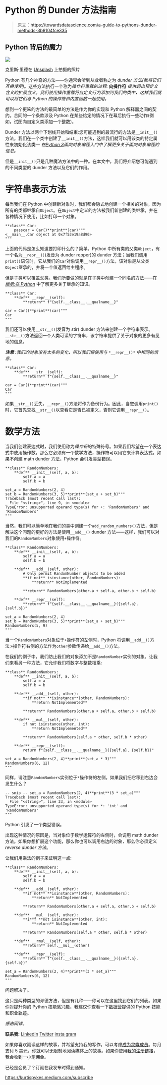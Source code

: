 # Python 的 Dunder 方法指南

> 原文：<https://towardsdatascience.com/a-guide-to-pythons-dunder-methods-3b8104fce335>

## Python 背后的魔力

![](img/8b3f9072e62cf761aef8b1bbce83d430.png)

克里斯·里德在 [Unsplash](https://unsplash.com?utm_source=medium&utm_medium=referral) 上拍摄的照片

Python 有几个神奇的方法——你通常会听到从业者称之为 *dunder 方法(我将它们互换使用)*。这些方法执行一个称为*操作符重载的过程:* **向操作符** *提供超出预定义含义的扩展含义。我们使用操作重载将自定义行为添加到我们的类中，这样我们就可以将它们与 Python 的操作符和内置函数一起使用。*

想到一个更笨的方法的最简单的方法是作为你的实现和 Python 解释器之间的契约。合同的一个条款涉及 Python 在某些给定的情况下在幕后执行一些动作(例如，试图向自定义类添加一个整数)。

Dunder 方法以两个下划线开始和结束:您可能遇到的最流行的方法是`__init__()`方法。我们在一个类中创建了`__init__()`方法，这样我们就可以用该类的特定属性来初始化该类— *在*[*Python 3*](https://medium.com/geekculture/getting-started-with-object-oriented-programming-in-python-3-e0a87d38acfc)*面向对象编程入门中了解更多关于面向对象编程的信息。*

但是`__init__()`只是几种魔法方法中的一种。在本文中，我们将介绍您可能遇到的不同类型的 dunder 方法以及它们的作用。

# 字符串表示方法

每当我们在 Python 中创建新对象时，我们都会隐式地创建一个相关的对象，因为所有的类都继承自`Object`。在`Object`中定义的方法被我们新创建的类继承，并在各种情况下使用，比如打印一个对象。

```
**class** Car: 
    passcar = Car()**print**(car)"""
<__main__.Car object at 0x7f53e19a8d90>
"""
```

上面的代码是怎么知道要打印什么的？简单。Python 中所有类的父类`Object`，有一个名为`__repr__()`(发音为 dunder repper)的 dunder 方法；当我们调用`print()`语句时，它从我们的`Car`对象调用`__repr__()`方法，该对象是从父类`Object`继承的，并将一个值返回给主程序。

但是子类可以覆盖父类。我们所要做的就是在子类中创建一个同名的方法——在 [*继承:在 Python*](https://medium.com/geekculture/inheritance-getting-to-grips-with-oop-in-python-2ec35b52570) 中了解更多关于继承的知识。

```
**class** Car: 
    **def** __repr__(self):
        **return** f"{self.__class__.__qualname__}"

car = Car()**print**(car)"""
Car
"""
```

我们还可以使用`__str__()`(发音为 stir) dunder 方法来创建一个字符串表示。`__str__()`方法返回一个人类可读的字符串，该字符串提供了关于对象的更多有见地的信息。

***注意*** *:我们的对象没有太多的变化，所以我们将使用与* `*__repr__()*` *中相同的信息。*

```
**class** Car: 
    **def** __str__(self):
        **return** f"{self.__class__.__qualname__}"

car = Car()**print**(car)"""
Car
"""
```

如果`__str__()`丢失，`__repr__()`方法将作为备份行为。因此，当您调用`print()`时，它首先查找`__str__()`以查看它是否已被定义，否则它调用`__repr__()`。

# 数学方法

当我们创建表达式时，我们使用称为*操作符*的特殊符号。如果我们希望在一个表达式中使用操作数，那么它必须有一个数学方法，操作符可以用它来计算表达式。如果不创建 math dunder 方法，Python 会引发类型错误。

```
**class** RandomNumbers: 
    **def** __init__(self, a, b): 
        self.a = a 
        self.b = b

set_a = RandomNumbers(2, 4)
set_b = RandomNumbers(3, 5)**print**(set_a + set_b)"""
Traceback (most recent call last):
  File "<string>", line 9, in <module>
TypeError: unsupported operand type(s) for +: 'RandomNumbers' and 'RandomNumbers'
"""
```

当然，我们可以简单地在我们的类中创建一个`add_random_numbers()`方法，但是解决这个问题的更好的方法是使用`__add__()` dunder 方法——这样，我们可以对我们的`RandomNumbers`对象使用`+`操作符。

```
**class** RandomNumbers: 
    **def** __init__(self, a, b): 
        self.a = a 
        self.b = b

    **def** __add__(self, other):
        # Only permit RandomNumber objects to be added
        **if not** isinstance(other, RandomNumbers): 
            **return** NotImplemented

        **return** RandomNumbers(other.a + self.a, other.b + self.b)

    **def** __repr__(self):
        **return** f"{self.__class__.__qualname__}({self.a}, {self.b})"

set_a = RandomNumbers(2, 4)
set_b = RandomNumbers(3, 5)**print**(set_a + set_b)"""
RandomNumbers(5, 9)
"""
```

当一个`RandomNumbers`对象位于`+`操作符的左侧时，Python 将调用`__add__()`方法:`+`操作符右侧的方法作为`other`参数传递给`__add__()`方法。

在我们的例子中，我们防止我们的对象添加不是`RandomNumber`实例的对象。让我们来看另一种方法，它允许我们将数字与整数相乘:

```
**class** RandomNumbers: 
    **def** __init__(self, a, b): 
        self.a = a 
        self.b = b

    **def** __add__(self, other):
        **if not** **isinstance**(other, RandomNumbers):
            **return NotImplemented**

        **return** RandomNumbers(other.a + self.a, other.b + self.b)

    **def** __mul__(self, other): 
        if not isinstance(other, int): 
            **return NotImplemented** 

        **return** RandomNumbers(self.a * other, self.b * other)

    **def** __repr__(self):
        return f"{self.__class__.__qualname__}({self.a}, {self.b})"

set_a = RandomNumbers(2, 4)**print**(set_a * 3)"""
RandomNumbers(6, 12)
"""
```

同样，请注意`RandomNumbers`实例位于`*`操作符的左侧。如果我们把它移到右边会发生什么？

```
-- snip -- set_a = RandomNumbers(2, 4)**print**(3 * set_a)"""
Traceback (most recent call last):
  File "<string>", line 23, in <module>
TypeError: unsupported operand type(s) for *: 'int' and 'RandomNumbers'
"""
```

Python 引发了一个类型错误。

出现这种情况的原因是，当对象位于数学运算符的左侧时，会调用 math dunder 方法。如果你想扩展这个功能，那么你也可以调用右边的对象，那么你必须定义 *reverse dunder 方法*。

让我们用乘法的例子来证明这一点:

```
**class** RandomNumbers:
    **def** __init__(self, a, b): 
        self.a = a 
        self.b = b

    **def** __add__(self, other):
        **if not** **isinstance**(other, RandomNumbers):
            **return** NotImplemented

        **return** RandomNumbers(other.a + self.a, other.b + self.b)

    **def** __mul__(self, other): 
        **i**f **not isinstance**(other, int): 
            **return** NotImplemented 

        **return** RandomNumbers(self.a * other, self.b * other)

    **def** __rmul__(self, other): 
        **return** self.__mul__(other)

    **def** __repr__(self):
        **return** f"{self.__class__.__qualname__}({self.a}, {self.b})"

set_a = RandomNumbers(2, 4)**print**(3 * set_a)"""
RandomNumbers(6, 12)
"""
```

问题解决了。

这只是两种类型的邓德方法，但是有几种——你可以在这里找到它们的列表。如果你对提升你的 Python 技能感兴趣，我建议你查看一下[数据营](https://www.datacamp.com/learn/python)提供的 Python 技能和职业轨迹。

*感谢阅读。*

**联系我:**
[LinkedIn](https://www.linkedin.com/in/kurtispykes/)
[Twitter](https://twitter.com/KurtisPykes)
[insta gram](https://www.instagram.com/kurtispykes/)

如果你喜欢阅读这样的故事，并希望支持我的写作，可以考虑[成为灵媒成员](https://kurtispykes.medium.com/membership)。每月支付 5 美元，你就可以无限制地阅读媒体上的故事。如果你使用[我的注册链接](https://kurtispykes.medium.com/membership)，我会收到一小笔佣金。

已经是会员了？订阅在我发布时得到通知。

<https://kurtispykes.medium.com/subscribe> 